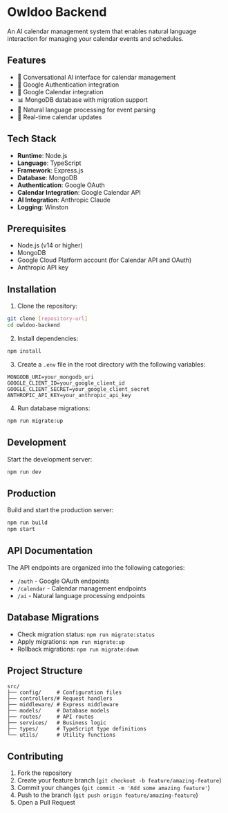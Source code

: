 # Owldoo Backend

An AI calendar management system that enables natural language interaction for managing your calendar events and schedules.

## Features

- 🤖 Conversational AI interface for calendar management
- 🔐 Google Authentication integration
- 📅 Google Calendar integration
- 📊 MongoDB database with migration support
- 📝 Natural language processing for event parsing
- 🔄 Real-time calendar updates

## Tech Stack

- **Runtime**: Node.js
- **Language**: TypeScript
- **Framework**: Express.js
- **Database**: MongoDB
- **Authentication**: Google OAuth
- **Calendar Integration**: Google Calendar API
- **AI Integration**: Anthropic Claude
- **Logging**: Winston

## Prerequisites

- Node.js (v14 or higher)
- MongoDB
- Google Cloud Platform account (for Calendar API and OAuth)
- Anthropic API key

## Installation

1. Clone the repository:
```bash
git clone [repository-url]
cd owldoo-backend
```

2. Install dependencies:
```bash
npm install
```

3. Create a `.env` file in the root directory with the following variables:
```env
MONGODB_URI=your_mongodb_uri
GOOGLE_CLIENT_ID=your_google_client_id
GOOGLE_CLIENT_SECRET=your_google_client_secret
ANTHROPIC_API_KEY=your_anthropic_api_key
```

4. Run database migrations:
```bash
npm run migrate:up
```

## Development

Start the development server:
```bash
npm run dev
```

## Production

Build and start the production server:
```bash
npm run build
npm start
```

## API Documentation

The API endpoints are organized into the following categories:

- `/auth` - Google OAuth endpoints
- `/calendar` - Calendar management endpoints
- `/ai` - Natural language processing endpoints

## Database Migrations

- Check migration status: `npm run migrate:status`
- Apply migrations: `npm run migrate:up`
- Rollback migrations: `npm run migrate:down`

## Project Structure

```
src/
├── config/     # Configuration files
├── controllers/# Request handlers
├── middleware/ # Express middleware
├── models/     # Database models
├── routes/     # API routes
├── services/   # Business logic
├── types/      # TypeScript type definitions
└── utils/      # Utility functions
```

## Contributing

1. Fork the repository
2. Create your feature branch (`git checkout -b feature/amazing-feature`)
3. Commit your changes (`git commit -m 'Add some amazing feature'`)
4. Push to the branch (`git push origin feature/amazing-feature`)
5. Open a Pull Request

